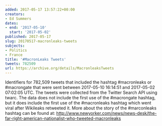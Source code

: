 ```yaml
---
added: 2017-05-17 13:57:22+00:00
creators:
- Ed Summers
dates:
- end: '2017-05-10'
  start: '2017-05-02'
published: 2017-05-17
slug: 20170517-macronleaks-tweets
subjects:
- Politics
- France
title: '#MacronLeaks Tweets'
tweets: 782509
url: https://archive.org/details/MacronleaksTweets
---
```


Identifiers for 782,509 tweets that included the hashtag #macronleaks or #macrongate that were sent between 2017-05-10 16:14:51 and 2017-05-02 07:02:05 UTC. The tweets were collected from the Twitter Search API using twarc. The data does not include the first use of the #macrongate hashtag, but it does include the first use of the #macronleaks hashtag which went viral after Wikileaks retweeted it. More about the story of the #marconleaks hashtag can be found at: <a href="http://www.newyorker.com/news/news-desk/the-far-right-american-nationalist-who-tweeted-macronleaks">http://www.newyorker.com/news/news-desk/the-far-right-american-nationalist-who-tweeted-macronleaks</a>
